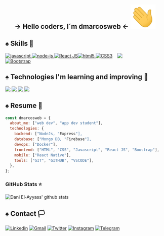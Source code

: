 <div align="center">  
<h2> → 𝐇ello coders,  I´m dmarcosweb ← <img src="https://github.com/ABSphreak/ABSphreak/blob/master/gifs/Hi.gif" width="80"></h2>
</div>

<h2> ♠ Skills 🚀</h2>
<div>
<img align='right' src="https://media.giphy.com/media/M9gbBd9nbDrOTu1Mqx/giphy.gif" width="150">
<p><a href="https://github.com/dmarcosweb">
<img alt="javascript" src="https://img.shields.io/badge/JavaScript-F7DF1E?style=for-the-badge&logo=javascript&logoColor=black"/> <img alt="node-js" src="https://img.shields.io/badge/Node.js-43853D?style=for-the-badge&logo=node.js&logoColor=white"/> <img alt="React JS" src="https://img.shields.io/badge/React-20232A?style=for-the-badge&logo=react&logoColor=61DAFB"/><img alt="html5" src="https://img.shields.io/badge/HTML5-E34F26?style=for-the-badge&logo=html5&logoColor=white" /> <img alt="CSS3" src="https://img.shields.io/badge/CSS3-1572B6?style=for-the-badge&logo=css3&logoColor=white" /> <img alt="Bootstrap" src="https://img.shields.io/badge/Bootstrap-563D7C?style=for-the-badge&logo=bootstrap&logoColor=white"/>
</a></p>
</div>



## ♠ Technologies I'm learning and improving 🚀

<p align="left">  
  <a href="https://github.com/harish-sethuraman/readme-components">
   <img  src="https://readme-components.vercel.app/api?component=logo&fill=black&logo=react&animation=spin&svgfill=15d8fe">  
 </a>
  <a href="https://github.com/harish-sethuraman/readme-components">
    <img  src="https://readme-components.vercel.app/api?component=logo&fill=black&logo=typescript&svgfill=2d79c7">
  </a>
   <a href="https://github.com/harish-sethuraman/readme-components">
    <img  src="https://readme-components.vercel.app/api?component=logo&fill=black&logo=mongodb&svgfill=2d79c7">
  </a>
   <a href="https://github.com/harish-sethuraman/readme-components">
    <img  src="https://readme-components.vercel.app/api?component=logo&fill=black&logo=firebase&svgfill=2d79c7">
  </a>
</p>

## ♠ Resume 🚀

```js
const dmarcosweb = {
  about_me: ["web dev", "app dev student"],
  technologies: {
    backend: ["NodeJs, "Express"],
    database: ["Mongo DB, "Firebase"],
    devops: ["Docker"],
    frontend: ["HTML", "CSS", "Javascript", "React JS", "Boostrap"],
    mobile: ["React Native"],
    tools: ["GIT", "GITHUB", "VSCODE"],
  },
};
```

### GitHub Stats ⭐
![Dani El-Ayyass' github stats](https://github-readme-stats.vercel.app/api?username=dmarcosweb&show_icons=true)


## ♠ Contact 🏳️

[![Linkedin](https://img.shields.io/badge/LinkedIn-0077B5?style=for-the-badge&logo=linkedin&logoColor=white)](https://linkedin.com/in/daniel-mpm-work)
[![Gmail](https://img.shields.io/badge/Gmail-D14836?style=for-the-badge&logo=gmail&logoColor=white)](danielmpm.js@gmail.com)
[![Twitter](https://img.shields.io/badge/Twitter-1DA1F2?style=for-the-badge&logo=twitter&logoColor=white)](https://twitter.com/@dmarcospereira)
[![Instagram](https://img.shields.io/badge/Instagram-E4405F?style=for-the-badge&logo=instagram&logoColor=white)](https://www.instagram.com/dmarcos_mpm)
[![Telegram](https://img.shields.io/badge/Telegram-2CA5E0?style=for-the-badge&logo=telegram&logoColor=white)]()






